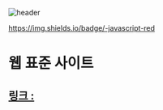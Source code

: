 ![header](https://capsule-render.vercel.app/api?type=transparent&color=auto&height=50&text=웹%20표준%20사이트&fontAlign=20&fontSize=40)

https://img.shields.io/badge/-javascript-red
# 웹 표준 사이트
## [링크 : ](http://wotjr294.dothome.co.kr/web/index.html)

